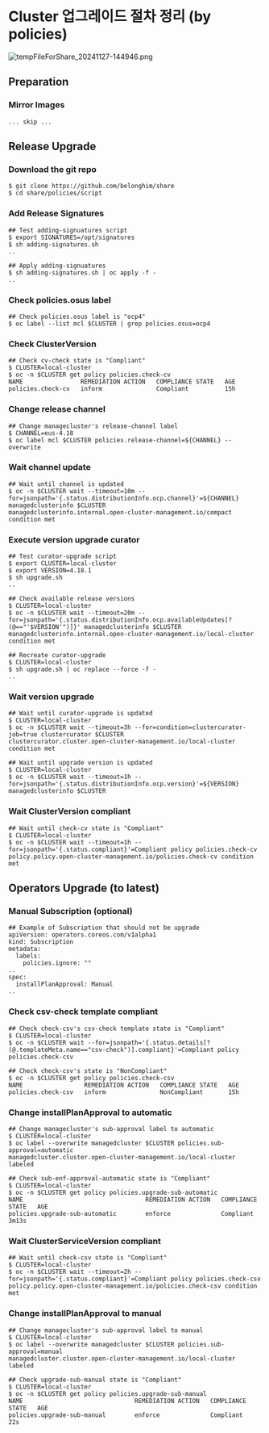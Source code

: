 # Cluster 업그레이드 절차 정리 (by policies)

![tempFileForShare_20241127-144946.png](https://github.com/user-attachments/assets/6d1d3f30-12e7-42df-88cf-add96596ad7a)

## Preparation

### Mirror Images
```
... skip ...
```


## Release Upgrade

### Download the git repo
```
$ git clone https://github.com/belonghim/share
$ cd share/policies/script

```

### Add Release Signatures
```
## Test adding-signuatures script
$ export SIGNATURES=/opt/signatures
$ sh adding-signatures.sh
..

## Apply adding-signuatures
$ sh adding-signatures.sh | oc apply -f -
..

```

### Check policies.osus label
```
## Check policies.osus label is "ocp4"
$ oc label --list mcl $CLUSTER | grep policies.osus=ocp4

```

### Check ClusterVersion
```
## Check cv-check state is "Compliant"
$ CLUSTER=local-cluster
$ oc -n $CLUSTER get policy policies.check-cv
NAME                REMEDIATION ACTION   COMPLIANCE STATE   AGE
policies.check-cv   inform               Compliant          15h

```

### Change release channel
```
## Change managecluster's release-channel label
$ CHANNEL=eus-4.18
$ oc label mcl $CLUSTER policies.release-channel=${CHANNEL} --overwrite

```

### Wait channel update
```
## Wait until channel is updated
$ oc -n $CLUSTER wait --timeout=10m --for=jsonpath='{.status.distributionInfo.ocp.channel}'=${CHANNEL} managedclusterinfo $CLUSTER
managedclusterinfo.internal.open-cluster-management.io/compact condition met

```

### Execute version upgrade curator
```
## Test curator-upgrade script
$ export CLUSTER=local-cluster
$ export VERSION=4.18.1
$ sh upgrade.sh
..

## Check available release versions
$ CLUSTER=local-cluster
$ oc -n $CLUSTER wait --timeout=20m --for=jsonpath='{.status.distributionInfo.ocp.availableUpdates[?(@=="'$VERSION'")]}' managedclusterinfo $CLUSTER
managedclusterinfo.internal.open-cluster-management.io/local-cluster condition met

## Recreate curator-upgrade
$ CLUSTER=local-cluster
$ sh upgrade.sh | oc replace --force -f -
..

```

### Wait version upgrade
```
## Wait until curator-upgrade is updated
$ CLUSTER=local-cluster
$ oc -n $CLUSTER wait --timeout=3h --for=condition=clustercurator-job=true clustercurator $CLUSTER
clustercurator.cluster.open-cluster-management.io/local-cluster condition met

## Wait until upgrade version is updated
$ CLUSTER=local-cluster
$ oc -n $CLUSTER wait --timeout=1h --for=jsonpath='{.status.distributionInfo.ocp.version}'=${VERSION} managedclusterinfo $CLUSTER

```

### Wait ClusterVersion compliant
```
## Wait until check-cv state is "Compliant"
$ CLUSTER=local-cluster
$ oc -n $CLUSTER wait --timeout=1h --for=jsonpath='{.status.compliant}'=Compliant policy policies.check-cv
policy.policy.open-cluster-management.io/policies.check-cv condition met

```


## Operators Upgrade (to latest)

### Manual Subscription (optional)
```
## Example of Subscription that should not be upgrade
apiVersion: operators.coreos.com/v1alpha1
kind: Subscription
metadata:
  labels:
    policies.ignore: ""
..
spec:
  installPlanApproval: Manual
..

```

### Check csv-check template compliant
```
## Check check-csv's csv-check template state is "Compliant"
$ CLUSTER=local-cluster
$ oc -n $CLUSTER wait --for=jsonpath='{.status.details[?(@.templateMeta.name=="csv-check")].compliant}'=Compliant policy policies.check-csv

## Check check-csv's state is "NonCompliant"
$ oc -n $CLUSTER get policy policies.check-csv
NAME                 REMEDIATION ACTION   COMPLIANCE STATE   AGE
policies.check-csv   inform               NonCompliant       15h

```

### Change installPlanApproval to automatic
```
## Change managecluster's sub-approval label to automatic
$ CLUSTER=local-cluster
$ oc label --overwrite managedcluster $CLUSTER policies.sub-approval=automatic
managedcluster.cluster.open-cluster-management.io/local-cluster labeled

## Check sub-enf-approval-automatic state is "Compliant"
$ CLUSTER=local-cluster
$ oc -n $CLUSTER get policy policies.upgrade-sub-automatic
NAME                                  REMEDIATION ACTION   COMPLIANCE STATE   AGE
policies.upgrade-sub-automatic        enforce              Compliant          3m13s

```

### Wait ClusterServiceVersion compliant
```
## Wait until check-csv state is "Compliant"
$ CLUSTER=local-cluster
$ oc -n $CLUSTER wait --timeout=2h --for=jsonpath='{.status.compliant}'=Compliant policy policies.check-csv
policy.policy.open-cluster-management.io/policies.check-csv condition met

```

### Change installPlanApproval to manual
```
## Change managecluster's sub-approval label to manual
$ CLUSTER=local-cluster
$ oc label --overwrite managedcluster $CLUSTER policies.sub-approval=manual
managedcluster.cluster.open-cluster-management.io/local-cluster labeled

## Check upgrade-sub-manual state is "Compliant"
$ CLUSTER=local-cluster
$ oc -n $CLUSTER get policy policies.upgrade-sub-manual
NAME                               REMEDIATION ACTION   COMPLIANCE STATE   AGE
policies.upgrade-sub-manual        enforce              Compliant          22s

```
